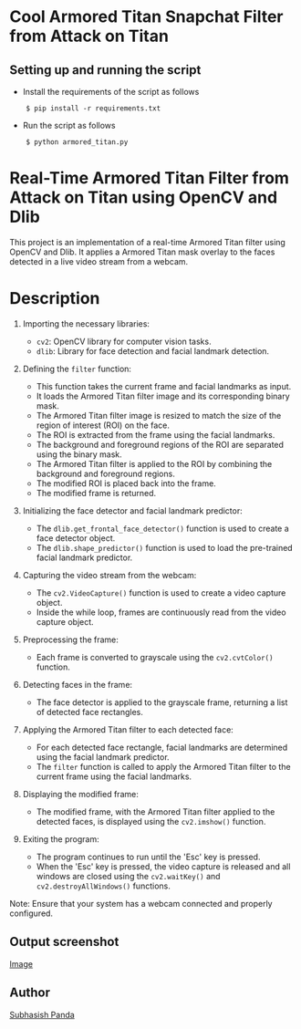 # <b> Cool Armored Titan Snapchat Filter from Attack on Titan </b>

## Setting up and running the script

- Install the requirements of the script as follows
```
    $ pip install -r requirements.txt
```

- Run the script as follows
```
    $ python armored_titan.py
```

# Real-Time Armored Titan Filter from Attack on Titan using OpenCV and Dlib

This project is an implementation of a real-time Armored Titan filter using OpenCV and Dlib. It applies a Armored Titan mask overlay to the faces detected in a live video stream from a webcam.

# Description 

1. Importing the necessary libraries:
   - `cv2`: OpenCV library for computer vision tasks.
   - `dlib`: Library for face detection and facial landmark detection.

2. Defining the `filter` function:
   - This function takes the current frame and facial landmarks as input.
   - It loads the Armored Titan filter image and its corresponding binary mask.
   - The Armored Titan filter image is resized to match the size of the region of interest (ROI) on the face.
   - The ROI is extracted from the frame using the facial landmarks.
   - The background and foreground regions of the ROI are separated using the binary mask.
   - The Armored Titan filter is applied to the ROI by combining the background and foreground regions.
   - The modified ROI is placed back into the frame.
   - The modified frame is returned.

3. Initializing the face detector and facial landmark predictor:
   - The `dlib.get_frontal_face_detector()` function is used to create a face detector object.
   - The `dlib.shape_predictor()` function is used to load the pre-trained facial landmark predictor.

4. Capturing the video stream from the webcam:
   - The `cv2.VideoCapture()` function is used to create a video capture object.
   - Inside the while loop, frames are continuously read from the video capture object.

5. Preprocessing the frame:
   - Each frame is converted to grayscale using the `cv2.cvtColor()` function.

6. Detecting faces in the frame:
   - The face detector is applied to the grayscale frame, returning a list of detected face rectangles.

7. Applying the Armored Titan filter to each detected face:
   - For each detected face rectangle, facial landmarks are determined using the facial landmark predictor.
   - The `filter` function is called to apply the Armored Titan filter to the current frame using the facial landmarks.

8. Displaying the modified frame:
   - The modified frame, with the Armored Titan filter applied to the detected faces, is displayed using the `cv2.imshow()` function.

9. Exiting the program:
   - The program continues to run until the 'Esc' key is pressed.
   - When the 'Esc' key is pressed, the video capture is released and all windows are closed using the `cv2.waitKey()` and `cv2.destroyAllWindows()` functions.



Note: Ensure that your system has a webcam connected and properly configured.

## Output screenshot

[Image](https://freeimage.host/i/HQb7LWF)

## Author
[Subhasish Panda](https://github.com/Codingpanda252)
